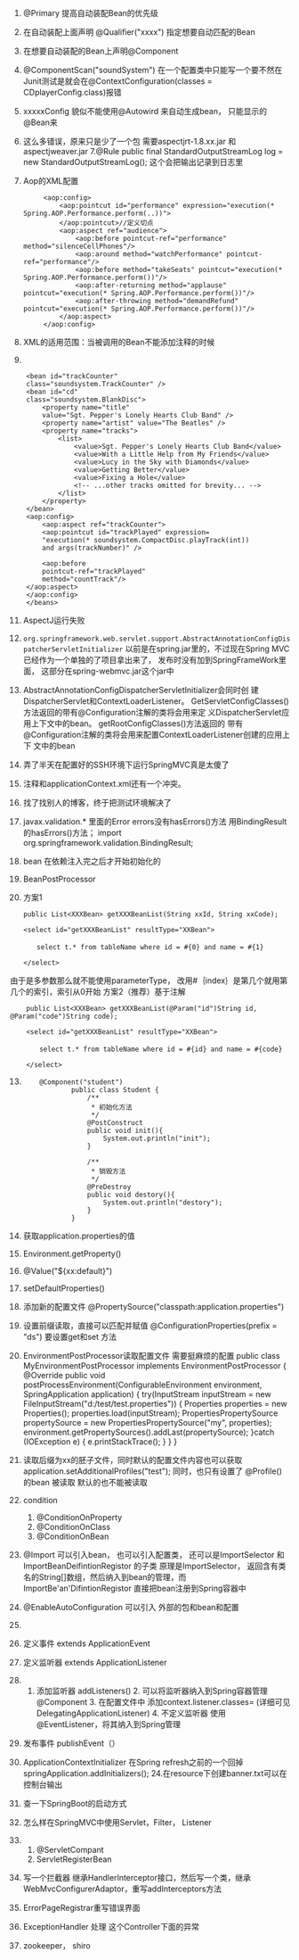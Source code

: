1. @Primary 提高自动装配Bean的优先级
2. 在自动装配上面声明
@Qualifier("xxxx") 指定想要自动匹配的Bean
3. 在想要自动装配的Bean上声明@Component
4. @ComponentScan("soundSystem") 在一个配置类中只能写一个要不然在Junit测试是就会在@ContextConfiguration(classes = CDplayerConfig.class)报错
5. xxxxxConfig 貌似不能使用@Autowird 来自动生成bean， 只能显示的@Bean来 
6. 这么多错误，原来只是少了一个包 需要aspectjrt-1.8.xx.jar 和aspectjweaver.jar
7.@Rule
    public final StandardOutputStreamLog log = new StandardOutputStreamLog();
	这个会把输出记录到日志里
8. Aop的XML配置

		    <aop:config>
		        <aop:pointcut id="performance" expression="execution(* Spring.AOP.Performance.perform(..))">
		        </aop:pointcut>//定义切点
		        <aop:aspect ref="audience">
		            <aop:before pointcut-ref="performance" method="silenceCellPhones"/>
		            <aop:around method="watchPerformance" pointcut-ref="performance"/>
		            <aop:before method="takeSeats" pointcut="execution(* Spring.AOP.Performance.perform())"/>
		            <aop:after-returning method="applause" pointcut="execution(* Spring.AOP.Performance.perform())"/>
		            <aop:after-throwing method="demandRefund" pointcut="execution(* Spring.AOP.Performance.perform())"/>
		        </aop:aspect>
		    </aop:config>


10. XML的适用范围：当被调用的Bean不能添加注释的时候
11. 

		<bean id="trackCounter"
		class="soundsystem.TrackCounter" />	
		<bean id="cd"
		class="soundsystem.BlankDisc">
			<property name="title"
			value="Sgt. Pepper's Lonely Hearts Club Band" />
			<property name="artist" value="The Beatles" />
			<property name="tracks">
				<list>
					<value>Sgt. Pepper's Lonely Hearts Club Band</value>
					<value>With a Little Help from My Friends</value>
					<value>Lucy in the Sky with Diamonds</value>
					<value>Getting Better</value>
					<value>Fixing a Hole</value>
					<!-- ...other tracks omitted for brevity... -->
				</list>
			</property>
		</bean>
		<aop:config>
			<aop:aspect ref="trackCounter">
			<aop:pointcut id="trackPlayed" expression=
			"execution(* soundsystem.CompactDisc.playTrack(int))
			and args(trackNumber)" />

			<aop:before
			pointcut-ref="trackPlayed"
			method="countTrack"/>
		</aop:aspect>
		</aop:config>
		</beans>

11. AspectJ运行失败
12. `org.springframework.web.servlet.support.AbstractAnnotationConfigDispatcherServletInitializer` 
以前是在spring.jar里的，不过现在Spring MVC已经作为一个单独的了项目拿出来了， 发布时没有加到SpringFrameWork里面， 这部分在spring-webmvc.jar这个jar中
13. AbstractAnnotationConfigDispatcherServletInitializer会同时创
建DispatcherServlet和ContextLoaderListener。 GetServletConfigClasses()方法返回的带有@Configuration注解的类将会用来定
义DispatcherServlet应用上下文中的bean。 getRootConfigClasses()方法返回的
带有@Configuration注解的类将会用来配置ContextLoaderListener创建的应用上下
文中的bean
13. 弄了半天在配置好的SSH环境下运行SpringMVC真是太傻了
14. 注释和applicationContext.xml还有一个冲突。
15. 找了找别人的博客，终于把测试环境解决了
16. javax.validation.* 里面的Error errors没有hasErrors()方法
用BindingResult的hasErrors()方法；
 import org.springframework.validation.BindingResult;
17. bean 在依赖注入完之后才开始初始化的
18. BeanPostProcessor
19. 方案1

		public List<XXXBean> getXXXBeanList(String xxId, String xxCode);  
		
		<select id="getXXXBeanList" resultType="XXBean">
		
		　　select t.* from tableName where id = #{0} and name = #{1}  
		
		</select>  

由于是多参数那么就不能使用parameterType， 改用#｛index｝是第几个就用第几个的索引，索引从0开始
方案2（推荐）基于注解
		
		public List<XXXBean> getXXXBeanList(@Param("id")String id, @Param("code")String code);  
		
		<select id="getXXXBeanList" resultType="XXBean">
		
		　　select t.* from tableName where id = #{id} and name = #{code}  
		
		</select>  




13.         @Component("student")
			        public class Student {
			            /**
			             * 初始化方法
			             */
			            @PostConstruct
			            public void init(){
			                System.out.println("init");
			            }
			            
			            /**
			             * 销毁方法
			             */
			            @PreDestroy
			            public void destory(){
			                System.out.println("destory");
			            }
			        }
14. 获取application.properties的值
 1. Environment.getProperty()
 2. @Value("${xx:default}")
 3. setDefaultProperties()

15. 添加新的配置文件
	@PropertySource("classpath:application.properties")
16. 设置前缀读取，直接可以匹配并赋值 @ConfigurationProperties(prefix = "ds") 要设置get和set 方法

17. EnvironmentPostProcessor读取配置文件 需要挺麻烦的配置
	public class MyEnvironmentPostProcessor implements EnvironmentPostProcessor {
	    @Override
	    public void postProcessEnvironment(ConfigurableEnvironment environment, SpringApplication application) {
	        try(InputStream inputStream = new FileInputStream("d:/test/test.properties")) {
	            Properties properties = new Properties();
	            properties.load(inputStream);
	            PropertiesPropertySource propertySource = new PropertiesPropertySource("my", properties);
	            environment.getPropertySources().addLast(propertySource);
	        }catch (IOException e) {
	            e.printStackTrace();
	        }
	    }
	}
18. 读取后缀为xx的胚子文件，同时默认的配置文件内容也可以获取         application.setAdditionalProfiles("test");
同时，也只有设置了    @Profile() 的bean 被读取 默认的也不能被读取
19. condition
	1. @ConditionOnProperty
	2. @ConditionOnClass
	3. @ConditionOnBean
20. @Import 可以引入bean， 也可以引入配置类， 还可以是ImportSelector 和 ImportBeanDeifintionRegistor 的子类  原理是ImportSelector， 返回含有类名的String[]数组，然后纳入到bean的管理，而ImportBe'an'DifintionRegistor 直接把bean注册到Spring容器中
21. @EnableAutoConfiguration 可以引入 外部的包和bean和配置
22. 
   1. 定义事件 extends ApplicationEvent
   2. 定义监听器 extends ApplicationListener
   3.  1. 添加监听器 addListeners() 
     2. 可以将监听器纳入到Spring容器管理@Component
     3. 在配置文件中 添加context.listener.classes= (详细可见DelegatingApplicationListener)
     4. 不定义监听器 使用 @EventListener，将其纳入到Spring管理
   4. 发布事件 publishEvent（）
23. ApplicationContextInitializer 在Spring refresh之前的一个回掉   springApplication.addInitializers();
24.在resource下创建banner.txt可以在控制台输出

25. 查一下SpringBoot的启动方式
26. 怎么样在SpringMVC中使用Servlet，Filter， Listener
27. 1. @ServletCompant 
	2. ServletRegisterBean
28. 写一个拦截器 继承HandlerInterceptor接口，然后写一个类，继承WebMvcConfigurerAdaptor，重写addInterceptors方法
29. ErrorPageRegistrar重写错误界面
30. ExceptionHandler 处理 这个Controller下面的异常
31. zookeeper， shiro